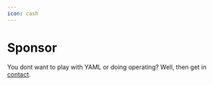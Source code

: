 ```yaml
---
icon: cash
---
```

# Sponsor

You dont want to play with YAML or doing operating? Well, then get in [contact](contact.md).